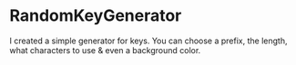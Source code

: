 # RandomKeyGenerator
I created a simple generator for keys. You can choose a prefix, the length, what characters to use &amp; even a background color.
